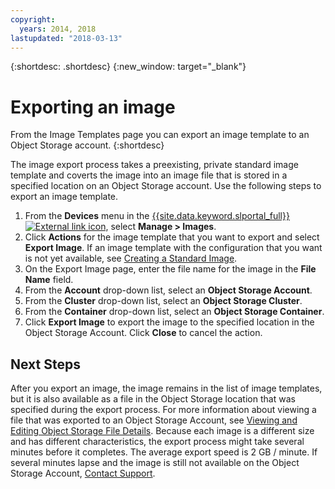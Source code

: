 ```yaml
---
copyright:
  years: 2014, 2018
lastupdated: "2018-03-13"
---
```


{:shortdesc: .shortdesc}
{:new_window: target="_blank"}

# Exporting an image

From the Image Templates page you can export an image template to an Object Storage account. 
{:shortdesc}

The image export process takes a preexisting, private standard image template and coverts the image into an 
image file that is stored in a specified location on an Object Storage account. Use the following steps to export an image template.

1. From the **Devices** menu in the [{{site.data.keyword.slportal_full}} ![External link icon](../../icons/launch-glyph.svg "External link icon")](https://control.softlayer.com/), select **Manage > Images**.
2. Click **Actions** for the image template that you want to export and select **Export Image**. If an image template with the configuration that you want is not yet 
available, see [Creating a Standard Image](create-standard-image.html).
3. On the Export Image page, enter the file name for the image in the **File Name** field.
5. From the **Account** drop-down list, select an **Object Storage Account**.
6. From the **Cluster** drop-down list, select an **Object Storage Cluster**.
7. From the **Container** drop-down list, select an **Object Storage Container**.
8. Click **Export Image** to export the image to the specified location in the Object Storage Account. Click **Close** to cancel 
the action.

## Next Steps

After you export an image, the image remains in the list of image templates, but it is also available as a file in the Object Storage 
location that was specified during the export process. For more information about viewing a file that was
exported to an Object Storage Account, see [Viewing and Editing Object Storage File Details](/docs/infrastructure/objectstorage-swift/view-and-edit-object-storage-file-details.html). Because each image is a different size and has different characteristics, the export process might 
take several minutes before it completes. The average export speed is 2 GB / minute. If several minutes lapse and the image is still not 
available on the Object Storage Account, [Contact Support](/docs/get-support/howtogetsupport.html).

